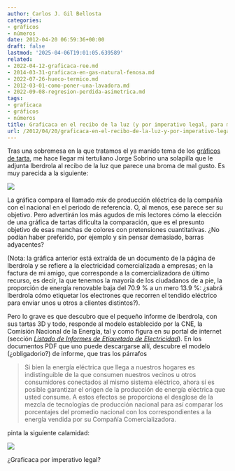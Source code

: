 ```yaml
---
author: Carlos J. Gil Bellosta
categories:
- gráficos
- números
date: 2012-04-20 06:59:36+00:00
draft: false
lastmod: '2025-04-06T19:01:05.639589'
related:
- 2022-04-12-graficaca-ree.md
- 2014-03-31-graficaca-en-gas-natural-fenosa.md
- 2022-07-26-hueco-termico.md
- 2012-03-01-como-poner-una-lavadora.md
- 2022-09-08-regresion-perdida-asimetrica.md
tags:
- graficaca
- gráficos
- números
title: Graficaca en el recibo de la luz (y por imperativo legal, para más inri)
url: /2012/04/20/graficaca-en-el-recibo-de-la-luz-y-por-imperativo-legal-para-mas-inri/
---
```


Tras una sobremesa en la que tratamos el ya manido tema de los [gráficos de tarta](http://www.datanalytics.com/2011/03/02/1658/), me hace llegar mi tertuliano Jorge Sobrino una solapilla que le adjunta Iberdrola al recibo de la luz que parece una broma de mal gusto. Es muy parecida a la siguiente:

[![](/wp-uploads/2012/04/mix_iberdrola.png#center)
](/wp-uploads/2012/04/mix_iberdrola.png#center)

La gráfica compara el llamado _mix_ de producción eléctrica de la compañía con el nacional en el periodo de referencia. O, al menos, ese parece ser su objetivo. Pero advertirán los más agudos de mis lectores cómo la elección de una gráfica de tartas dificulta la comparación, que es el presunto objetivo de esas manchas de colores con pretensiones cuantitativas. ¿No podían haber preferido, por ejemplo y sin pensar demasiado, barras adyacentes?

(Nota: la gráfica anterior está extraída de un documento de la página de Iberdrola y se refiere a la electricidad comercializada a empresas; en la factura de mi amigo, que corresponde a la comercializadora de último recurso, es decir, la que tenemos la mayoría de los ciudadanos de a pie, la proporción de energía renovable baja del 70.9 % a un mero 13.9 %: ¿sabrá Iberdrola cómo etiquetar los electrones que recorren el tendido eléctrico para enviar unos u otros a clientes distintos?).

Pero lo grave es que descubro que el pequeño informe de Iberdrola, con sus tartas 3D y todo, responde al modelo establecido por la CNE, la Comisión Nacional de la Energía, tal y como figura en su portal de internet (sección [_Listado de Informes de Etiquetado de Electricidad_](http://gdo.cne.es/CNE/resumenGdo.do?anio=2011)). En los documentos PDF que uno puede descargarse allí, descubre el modelo (¿obligadorio?) de informe, que tras los párrafos

>Si bien la energía eléctrica que llega a nuestros hogares es indistinguible de la que consumen nuestros vecinos u otros consumidores conectados al mismo sistema eléctrico, ahora sí es posible garantizar el origen de la producción de energía eléctrica que usted consume.
>A estos efectos se proporciona el desglose de la mezcla de tecnologías de producción nacional para así comparar los porcentajes del promedio nacional con los correspondientes a la energía vendida por su Compañía Comercializadora.

pinta la siguiente calamidad:

[![](/wp-uploads/2012/04/mix_cne.png#center)
](/wp-uploads/2012/04/mix_cne.png#center)

¿Graficaca por imperativo legal?